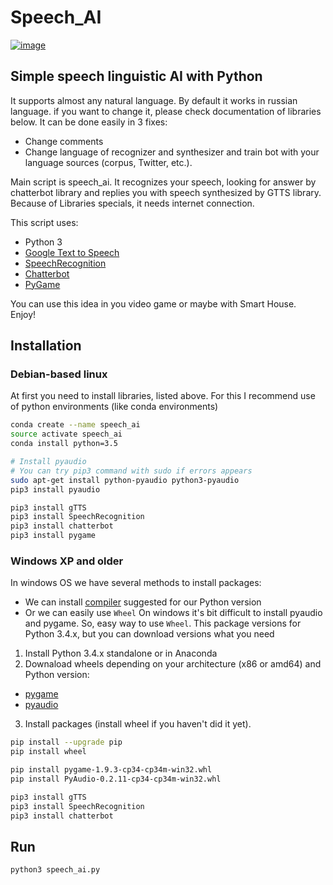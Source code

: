 # Speech_AI
[![image](https://habrastorage.org/files/b93/1f4/ed6/b931f4ed6905407f8d8869611c104cec.png)](https://youtu.be/ZziT4nQCjMk)

## Simple speech linguistic AI with Python

It supports almost any natural language. By default it works in russian language.
if you want to change it, please check documentation of libraries below.
It can be done easily in 3 fixes:
* Change comments
* Change language of recognizer and synthesizer and train bot with your language sources (corpus, Twitter, etc.).

Main script is speech_ai.
It recognizes your speech, looking for answer by chatterbot library and replies you with speech synthesized by GTTS library.
Because of Libraries specials, it needs internet connection.

This script uses:
* Python 3
* [Google Text to Speech](https://github.com/pndurette/gTTS)
* [SpeechRecognition](https://pypi.python.org/pypi/SpeechRecognition/)
* [Chatterbot](https://github.com/gunthercox/ChatterBot)
* [PyGame](https://www.pygame.org/lofi.html)


You can use this idea in you video game or maybe with Smart House.  
Enjoy!

## Installation

### Debian-based linux
At first you need to install libraries, listed above.
For this I recommend use of python environments (like conda environments)


```Bash
conda create --name speech_ai
source activate speech_ai
conda install python=3.5

# Install pyaudio
# You can try pip3 command with sudo if errors appears
sudo apt-get install python-pyaudio python3-pyaudio 
pip3 install pyaudio

pip3 install gTTS
pip3 install SpeechRecognition
pip3 install chatterbot
pip3 install pygame
```

### Windows XP and older
In windows OS we have several methods to install packages:
* We can install [compiler](https://wiki.python.org/moin/WindowsCompilers) suggested for our Python version
* Or we can easily use `Wheel`
On windows it's bit difficult to install pyaudio and pygame. So, easy way to use `Wheel`. 
This package versions for Python 3.4.x, but you can download versions what you need

1. Install Python 3.4.x standalone or in Anaconda
2. Downaload wheels depending on your architecture (x86 or amd64) and Python version: 
 - [pygame](http://www.lfd.uci.edu/~gohlke/pythonlibs/#pygame)
 - [pyaudio](http://www.lfd.uci.edu/~gohlke/pythonlibs/#pyaudio)

3. Install packages (install wheel if you haven't did it yet).
```bash
pip install --upgrade pip
pip install wheel

pip install pygame-1.9.3-cp34-cp34m-win32.whl
pip install PyAudio‑0.2.11‑cp34‑cp34m‑win32.whl

pip3 install gTTS
pip3 install SpeechRecognition
pip3 install chatterbot
```
## Run
```
python3 speech_ai.py
```
